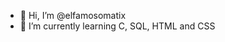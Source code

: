 - 👋 Hi, I’m @elfamosomatix
- 🌱 I’m currently learning C, SQL, HTML and CSS

<!---
elfamosomatix/elfamosomatix is a ✨ special ✨ repository because its `README.md` (this file) appears on your GitHub profile.
You can click the Preview link to take a look at your changes.
--->
